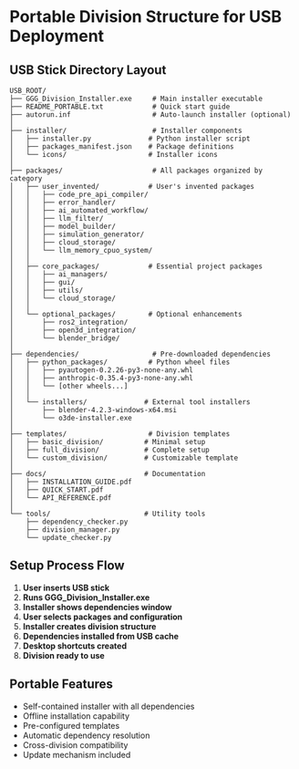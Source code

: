 # Portable Division Structure for USB Deployment

## USB Stick Directory Layout

```
USB_ROOT/
├── GGG_Division_Installer.exe     # Main installer executable
├── README_PORTABLE.txt            # Quick start guide
├── autorun.inf                    # Auto-launch installer (optional)
│
├── installer/                     # Installer components
│   ├── installer.py              # Python installer script
│   ├── packages_manifest.json    # Package definitions
│   └── icons/                    # Installer icons
│
├── packages/                      # All packages organized by category
│   ├── user_invented/            # User's invented packages
│   │   ├── code_pre_api_compiler/
│   │   ├── error_handler/
│   │   ├── ai_automated_workflow/
│   │   ├── llm_filter/
│   │   ├── model_builder/
│   │   ├── simulation_generator/
│   │   ├── cloud_storage/
│   │   └── llm_memory_cpuo_system/
│   │
│   ├── core_packages/            # Essential project packages
│   │   ├── ai_managers/
│   │   ├── gui/
│   │   ├── utils/
│   │   └── cloud_storage/
│   │
│   └── optional_packages/        # Optional enhancements
│       ├── ros2_integration/
│       ├── open3d_integration/
│       └── blender_bridge/
│
├── dependencies/                  # Pre-downloaded dependencies
│   ├── python_packages/          # Python wheel files
│   │   ├── pyautogen-0.2.26-py3-none-any.whl
│   │   ├── anthropic-0.35.4-py3-none-any.whl
│   │   └── [other wheels...]
│   │
│   └── installers/              # External tool installers
│       ├── blender-4.2.3-windows-x64.msi
│       └── o3de-installer.exe
│
├── templates/                    # Division templates
│   ├── basic_division/          # Minimal setup
│   ├── full_division/           # Complete setup
│   └── custom_division/         # Customizable template
│
├── docs/                        # Documentation
│   ├── INSTALLATION_GUIDE.pdf
│   ├── QUICK_START.pdf
│   └── API_REFERENCE.pdf
│
└── tools/                       # Utility tools
    ├── dependency_checker.py
    ├── division_manager.py
    └── update_checker.py
```

## Setup Process Flow

1. **User inserts USB stick**
2. **Runs GGG_Division_Installer.exe**
3. **Installer shows dependencies window**
4. **User selects packages and configuration**
5. **Installer creates division structure**
6. **Dependencies installed from USB cache**
7. **Desktop shortcuts created**
8. **Division ready to use**

## Portable Features

- Self-contained installer with all dependencies
- Offline installation capability
- Pre-configured templates
- Automatic dependency resolution
- Cross-division compatibility
- Update mechanism included